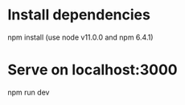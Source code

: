 # Install dependencies
npm install (use node v11.0.0 and npm 6.4.1)

# Serve on localhost:3000
npm run dev
